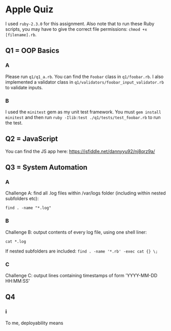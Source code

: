 # Apple Quiz

I used `ruby-2.3.0` for this assignment. Also note that to run these Ruby scripts, you may have to give the correct file permissions: `chmod +x [filename].rb`.

## Q1 = OOP Basics

### A

Please run `q1/q1_a.rb`. You can find the `Foobar` class in `q1/foobar.rb`. I also implemented a validator class in `q1/validators/foobar_input_validator.rb` to validate inputs.

### B

I used the `minitest` gem as my unit test framework. You must `gem install minitest` and then run `ruby -Ilib:test ./q1/tests/test_foobar.rb` to run the test.

## Q2 = JavaScript

You can find the JS app here: https://jsfiddle.net/dannyyu92/nj8qrz9a/

## Q3 = System Automation

### A

Challenge A: find all .log files within /var/logs folder (including within nested subfolders etc):    

`find . -name "*.log"`

### B

Challenge B: output contents of every log file, using one shell liner:    

`cat *.log`

If nested subfolders are included: `find . -name '*.rb' -exec cat {} \;`

### C

Challenge C: output lines containing timestamps of form 'YYYY-MM-DD HH:MM:SS'    

## Q4

### i

To me, deployability means